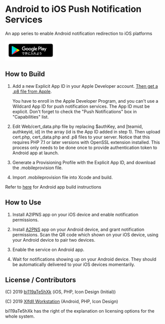 # Android to iOS Push Notification Services
An app series to enable Android notification redirection to iOS platforms

<a href="https://play.google.com/store/apps/details?id=org.xlfdll.a2pns">
  <img src="https://github.com/xlfdll/xlfdll.github.io/raw/master/images/google-play-badge.png" alt="Get A2PNS (Android) on Google Play Store" height="64">
</a>

## How to Build

1. Add a new Explicit App ID in your Apple Developer account. [Then get a .p8 file from Apple](https://developer.apple.com/documentation/usernotifications/setting_up_a_remote_notification_server/establishing_a_token-based_connection_to_apns).

    You have to enroll in the Apple Developer Program, and you can't use a Wildcard App ID for push notification services. The App ID must be explicit. Don't forget to check the "Push Notifications" box in "Capabilities" list.

2. Edit Web/cert_data.php file by replacing $authKey, and [teamid, authkeyid, id] in the array (id is the App ID added in step 1). Then upload cert.php, cert_data.php and .p8 files to your server. Notice that this requires PHP 7.1 or later versions with OpenSSL extension installed. This process only needs to be done once to provide authentication token to Android app at launch.

3. Generate a Provisioning Profile with the Explicit App ID, and download the .mobileprovision file.

4. Import .mobileprovision file into Xcode and build.

Refer to [here](https://github.com/xlfdll/A2PNS/blob/master/README.md) for Android app build instructions

## How to Use

1. Install A2IPNS app on your iOS device and enable notification permissions.

2. Install [A2PNS](https://github.com/xlfdll/A2PNS) app on your Android device, and grant notification permissions. Scan the QR code which shown on your iOS device, using your Android device to pair two devices.

3. Enable the service on Android app.

4. Wait for notifications showing up on your Android device. They should be automatically delivered to your iOS devices momentarily.

## License / Contributors

(C) 2019 [bi119aTe5hXk](https://blog.bi119ate5hxk.net) (iOS, PHP, Icon Design (Initial))

(C) 2019 [Xlfdll Workstation](https://xlfdll.github.io) (Android, PHP, Icon Design)

bi119aTe5hXk has the right of the explanation on licensing options for the whole system.
